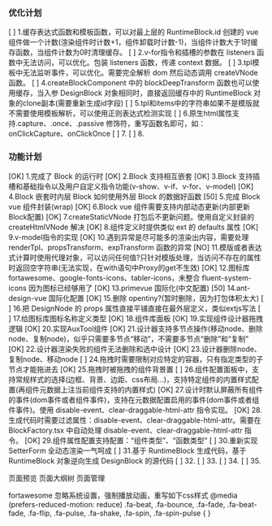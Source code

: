 ### 优化计划
[  ]  1.缓存表达式函数和模板函数，可以对最上层的 RuntimeBlock.id 创建的 vue 组件做一个计数(渲染组件时计数+1，组件卸载时计数-1)，当组件计数大于1时缓存函数，当组件计数为0时清理缓存。
[  ]  2.v-for指令和插槽的参数在 listeners 函数中无法访问，可以优化。包装 listeners 函数，传递 context 数据。
[  ]  3.tpl模板中无法监听事件，可以优化。需要完全解析 dom 然后动态调用 createVNode 函数。
[  ]  4.createBlockComponent 中的 blockDeepTransform 函数也可以使用缓存，当入参 DesignBlock 对象相同时，直接返回缓存中的 RuntimeBlock 对象的clone副本(需要重新生成id字段)
[  ]  5.tpl和items中的字符串如果不是模版就不需要使用模板解析，可以使用正则表达式检测实现
[  ]  6.原生html属性支持.capture、.once、.passive 修饰符，重写函数名即可，如：onClickCapture、onClickOnce
[  ]  7.
[  ]  8.

### 功能计划

[OK]  1.完成了 Block 的运行时
[OK]  2.Block 支持相互嵌套
[OK]  3.Block 支持插槽和基础指令以及用户自定义指令功能(v-show、v-if、v-for、v-model)
[OK]  4.Block 嵌套时内层 Block 如何使用外层 Block 的数据好函数
[50]  5.完成 Block vue 组件封装(wrap)
[OK]  6.Block vue 组件需要支持内部动态更新(内部更新Block配置)
[OK]  7.createStaticVNode 打包后不更新问题。使用自定义封装的 createHtmlVNode 解决
[OK]  8.组件定义时提供类似 ext 的 defaults 属性
[OK]  9.v-model指令的实现
[OK] 10.遇到异常是尽可能多的渲染出内容，需要处理 renderTpl、propsTransform、expTransform 函数的异常
[NO] 11.模版或者表达式计算时使用代理对象，可以访问任何值?只针对模版处理，当访问不存在的属性时返回空字符串(无法实现，在with语句中Proxy的get不生效)
[OK] 12.图标库 fortawesome、google-fonts-icons、tabler-icons，未整合 fluent-system-icons 因为图标已经够用了
[OK] 13.primevue 国际化(中文配置)
[50] 14.ant-design-vue 国际化配置 
[OK] 15.删除 opentiny?(暂时删除，因为打包体积太大)
[  ] 16.把 DesignNode 的 props 属性直接平铺直接在最外层定义，类似extjs写法
[  ] 17.给图标库图标名称定义类型
[OK] 18.组件库面板
[OK] 19.实现组件设计器拖拽逻辑
[OK] 20.实现AuxTool组件
[OK] 21.设计器支持多节点操作(移动node、删除node、复制node)，似乎只需要多节点“移动”，不需要多节点“删除”和“复制”
[OK] 22.设计器渲染失败的组件无法删除和选中设计
[OK] 23.设计器删除node、复制node、移动node
[  ] 24.拖拽时需要限制对应特定的容器，只有指定类型的子节点才能拖进去
[OK] 25.拖拽时被拖拽的组件背景置
[  ] 26.组件配置面板中，支持常规样式的选择(边框、背景、边距、css布局...)，支持特定组件的内置样式配置(再组件元数据上注当前组件支持的内置样式)
[OK] 27.设计时默认屏蔽所有组件的事件(dom事件或者组件事件)，支持在元数据配置启用的事件(dom事件或者组件事件)。使用 disable-event、clear-draggable-html-attr 指令实现。
[OK] 28.生成代码时需要过滤属性：disable-event、clear-draggable-html-attr。需要在 BlockFactory.tsx 中自动处理 disable-event、clear-draggable-html-attr 指令。
[OK] 29.组件属性配置支持配置：“组件类型”、“函数类型”
[  ] 30.重新实现 SetterForm 全动态渲染一气呵成
[  ] 31.基于 RuntimeBlock 生成代码，基于 RuntimeBlock 对象逆向生成 DesignBlock 的源代码
[  ] 32.
[  ] 33.
[  ] 34.
[  ] 35.







页面预览
页面大纲树
页面管理

fortawesome 忽略系统设置，强制播放动画，重写如下css样式
@media (prefers-reduced-motion: reduce) .fa-beat, .fa-bounce, .fa-fade, .fa-beat-fade, .fa-flip, .fa-pulse, .fa-shake, .fa-spin, .fa-spin-pulse {
}
